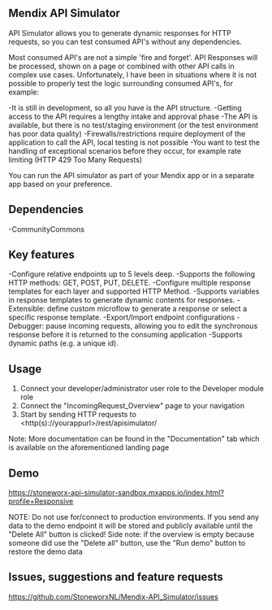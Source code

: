 ## Mendix API Simulator

API Simulator allows you to generate dynamic responses for HTTP requests, so you can test consumed API's without any dependencies.

Most consumed API's are not a simple 'fire and forget'. API Responses will be processed, shown on a page or combined with other API calls in complex use cases. Unfortunately, I have been in situations where it is not possible to properly test the logic surrounding consumed API's, for example:

-It is still in development, so all you have is the API structure.
-Getting access to the API requires a lengthy intake and approval phase
-The API is available, but there is no test/staging environment (or the test environment has poor data quality)
-Firewalls/restrictions require deployment of the application to call the API, local testing is not possible
-You want to test the handling of exceptional scenarios before they occur, for example rate limiting (HTTP 429 Too Many Requests)

You can run the API simulator as part of your Mendix app or in a separate app based on your preference. 

## Dependencies
-CommunityCommons

## Key features
-Configure relative endpoints up to 5 levels deep.
-Supports the following HTTP methods: GET, POST, PUT, DELETE.
-Configure multiple response templates for each layer and supported HTTP Method.
-Supports variables in response templates to generate dynamic contents for responses.
-Extensible: define custom microflow to generate a response or select a specific response template.
-Export/Import endpoint configurations
-Debugger: pause incoming requests, allowing you to edit the synchronous response before it is returned to the consuming application
-Supports dynamic paths (e.g. a unique id).

## Usage
1. Connect your developer/administrator user role to the Developer module role
2. Connect the "IncomingRequest_Overview" page to your navigation
3. Start by sending HTTP requests to <http(s)://yourappurl>/rest/apisimulator/<anypath>

Note: More documentation can be found in the "Documentation" tab which is available on the aforementioned landing page

## Demo
https://stoneworx-api-simulator-sandbox.mxapps.io/index.html?profile=Responsive

NOTE: Do not use for/connect to production environments. If you send any data to the demo endpoint it will be stored and publicly available until the "Delete All" button is clicked!
Side note: if the overview is empty because someone did use the "Delete all" button, use the "Run demo" button to restore the demo data

## Issues, suggestions and feature requests
https://github.com/StoneworxNL/Mendix-API_Simulator/issues

